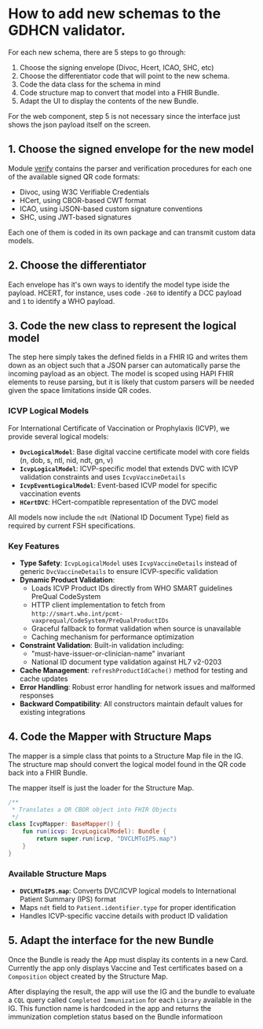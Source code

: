 # How to add new schemas to the GDHCN validator.

For each new schema, there are 5 steps to go through: 
1. Choose the signing envelope (Divoc, Hcert, ICAO, SHC, etc)
2. Choose the differentiator code that will point to the new schema.
3. Code the data class for the schema in mind
4. Code structure map to convert that model into a FHIR Bundle.
5. Adapt the UI to display the contents of the new Bundle.

For the web component, step 5 is not necessary since the interface just shows the 
json payload itself on the screen.

## 1. Choose the signed envelope for the new model

Module [verify](./verify) contains the parser and verification procedures for each 
one of the available signed QR code formats: 
- Divoc, using W3C Verifiable Credentials
- HCert, using CBOR-based CWT format
- ICAO, using iJSON-based custom signature conventions
- SHC, using JWT-based signatures

Each one of them is coded in its own package and can transmit custom data models. 

## 2. Choose the differentiator 

Each envelope has it's own ways to identify the model type iside the payload. HCERT, 
for instance, uses code `-260` to identify a DCC payload and `1` to identify a WHO payload. 

## 3. Code the new class to represent the logical model

The step here simply takes the defined fields in a FHIR IG and writes them down as an object
such that a JSON parser can automatically parse the incoming payload as an object. The model
is scoped using HAPI FHIR elements to reuse parsing, but it is likely that custom parsers will 
be needed given the space limitations inside QR codes. 

### ICVP Logical Models

For International Certificate of Vaccination or Prophylaxis (ICVP), we provide several logical models:

- **`DvcLogicalModel`**: Base digital vaccine certificate model with core fields (n, dob, s, ntl, nid, ndt, gn, v)
- **`IcvpLogicalModel`**: ICVP-specific model that extends DVC with ICVP validation constraints and uses `IcvpVaccineDetails`
- **`IcvpEventLogicalModel`**: Event-based ICVP model for specific vaccination events
- **`HCertDVC`**: HCert-compatible representation of the DVC model

All models now include the `ndt` (National ID Document Type) field as required by current FSH specifications.

### Key Features

- **Type Safety**: `IcvpLogicalModel` uses `IcvpVaccineDetails` instead of generic `DvcVaccineDetails` to ensure ICVP-specific validation
- **Dynamic Product Validation**: 
  - Loads ICVP Product IDs directly from WHO SMART guidelines PreQual CodeSystem
  - HTTP client implementation to fetch from `http://smart.who.int/pcmt-vaxprequal/CodeSystem/PreQualProductIDs`
  - Graceful fallback to format validation when source is unavailable
  - Caching mechanism for performance optimization
- **Constraint Validation**: Built-in validation including:
  - "must-have-issuer-or-clinician-name" invariant  
  - National ID document type validation against HL7 v2-0203
- **Cache Management**: `refreshProductIdCache()` method for testing and cache updates
- **Error Handling**: Robust error handling for network issues and malformed responses
- **Backward Compatibility**: All constructors maintain default values for existing integrations 

## 4. Code the Mapper with Structure Maps

The mapper is a simple class that points to a Structure Map file in the IG. The structure map
should convert the logical model found in the QR code back into a FHIR Bundle.

The mapper itself is just the loader for the Structure Map.

```kotlin 
/**
 * Translates a QR CBOR object into FHIR Objects
 */
class IcvpMapper: BaseMapper() {
    fun run(icvp: IcvpLogicalModel): Bundle {
        return super.run(icvp, "DVCLMToIPS.map")
    }
}
```

### Available Structure Maps

- **`DVCLMToIPS.map`**: Converts DVC/ICVP logical models to International Patient Summary (IPS) format
- Maps `ndt` field to `Patient.identifier.type` for proper identification
- Handles ICVP-specific vaccine details with product ID validation

## 5. Adapt the interface for the new Bundle

Once the Bundle is ready the App must display its contents in a new Card. Currently the app 
only displays Vaccine and Test certificates based on a `Composition` object created by the 
Structure Map. 

After displaying the result, the app will use the IG and the bundle to evaluate a `CQL` query
called `Completed Immunization` for each `Library` available in the IG. This function name 
is hardcoded in the app and returns the immunization completion status based on the Bundle 
informatioon